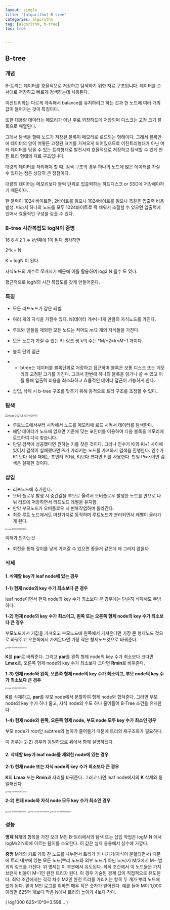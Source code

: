 ```yaml
---
layout: single
title: "[algorithm] B-tree"
categories: algorithm
tag: [algorithm, b-tree]
toc: true


---
```


## B-tree

### 개념

B-트리는 데이터를 효율적으로 저장하고 탐색하기 위한 자료 구조입니다. 데이터를 순서대로 저장하고 빠르게 검색하는데 사용된다.

이진트리와는 다르게 계속해서 balance를 유지하려고 하는 것과 한 노드에 여러 개의 값이 들어가는 것이 특징이다.



또한 대용량 데이터는 메모리가 아닌 주로 외장하드에 저장되며 디스크는 고정 크기 블록으로 배열된다.

그래서 탐색을 할때 노드가 저장된 블록이 메모리로 로드되는 형태이다. 그래서 블록안에 데이터의 양이 어떻든 고정된 크기를 가져오게 되어있으므로 이진트리형태가 아닌 여러 데이터를 담을 수 있는 트리형태로 발전시켜 효율적으로 저장하고 탐색할 수 있게 만든 트리 형태의 자료 구조입니다.





대량의 데이터를 처리해야 할 때, 검색 구조의 경우 하나의 노드에 많은 데이터를 가질 수 있다는 점은 상당히 큰 장점이다.

대량의 데이터는 메모리보다 블럭 단위로 입출력하는 하드디스크 or SSD에 저장해야하기 때문이다.

 한 블럭이 1024 바이트면, 2바이트를 읽으나 1024바이트를 읽으나 똑같은 입출력 비용 발생. 따라서 하나의 노드를 모두 1024바이트로 꽉 채워서 조절할 수 있으면 입출력에 있어서 효율적인 구성을 갖출 수 있다.







### B-tree 시간복잡도 logN의 증명

16 8 4 2 1 => k번째에 1이 된다 생각하면

2^k = N

K = logN 이 된다.

자식노드의 개수로 쪼개지기 때문에 이를 활용하여 log3 N 될수 도 있다.

평균적으로 logN의 시간 복잡도를 갖게 만들어준다.



### 특징

- 모든 리프노드가 같은 레벨

- 여러 개의 자식을 가질수 있다. N(데이터 개수)+1개 만큼의 자식노드를 가진다.

- 루트와 잎들을 제외한 모든 노드는 적어도 *m*/2 개의 자식들을 가진다.

- 모든 노드가 가질 수 있는 키-링크 쌍 k의 수는 *M/*2≤*k*≤*M*−1 개이다.

- 블록 단위 접근

- - btree는 데이터를 블록단위로 저장하고 접근하며 블록은 보통 디스크 또는 메모리의 고정된 크기를 가진다. 그래서 한번에 하나의 블록을 읽거나 쓸 수 있고 이를 통해 입출력 비용을 최소화하고 효율적인 데이터 접근이 가능하게 한다.

- 삽입, 삭제 시 b-tree 구조를 맞추기 위해 동적으로 트리 구조를 조정할 수 있다..



### 탐색

<img src="../../images/2023-06-29-algorithm_btree/image-20230630174039774.png" alt="image-20230630174039774" style="zoom:50%;" />

- 루트노드에서부터 시작해서 노드를 메모리에 로드 시켜서 데이터를 탐색한다.
- 해당 데이터가 노드에 없으면 기준에 맞는 포인터를 이용하여 다음 블록을 메모리에 로드하여 다시 찾습니다.
- 만일 검색에 성공했다면 원하는 키를 찾은 것이다. 그러나 인수가 Ki와 Ki+1 사이에 있어서 검색이 실패했다면 Pi가 가리키는 노드를 가져와서 검색을 진행한다. 인수가 K1 보다 작을 때에는 포인터 P0을, Kj보다 크다면 Pj를 사용한다. 만일 Pi=∧이면 검색은 실패한 것이다.

### 삽입

- 리프노드에 추가한다.
- 오버 플로우 발생 시 중간값을 부모로 올려서 오버플로우 발생한 노드를 반으로 나눠 리프에 저장하면서 리프노드 레벨을 유지함.
- 만약 부모노드가 오버플로우 시 반복작업하며 올라간다.
- 최종 루트 노드에서도 마찬가지로 동작하며 루트노드가 분리되면서 레벨이 올라가게 된다.

<img src="../../images/2023-06-29-algorithm_btree/image-20230701103428580.png" alt="image-20230701103428580" style="zoom:33%;" />

이해가 안가는것

- 회전을 통해 깊이를 낮게 가져갈 수 있으면 좋을거 같은데 왜 그러지 않을까



### 삭제

#### 1. 삭제할 key가 leaf node에 있는 경우

**1-1) 현재 node의 key 수가 최소보다 큰 경우**

leaf node이면서 현재 node의 key 수가 최소보다 큰 경우에는 단순히 삭제해도 무방하다. 

**1-2) 현재 node의 key 수가 최소이고, 왼쪽 또는 오른쪽 형제 node의 key 수가 최소보다 큰 경우**

 부모노드에서 키값을 가져오고 부모노드에 왼쪽에서 가져온다면 가장 큰 형제노드 것으로 바꿔주고 오른쪽에서 가져온다면 가장 작은 형제노드것으로 바꿔준다.

<img src="../../images/2023-06-29-algorithm_btree/image-20230630215355758.png" alt="image-20230630215355758" style="zoom: 33%;" />

**K**를 **par**로 바꿔준다. 그리고 **par**를 왼쪽 형제 node의 key 수가 최소보다 크다면 **Lmax**로, 오른쪽 형제 node의 key 수가 최소보다 크다면 **Rmin**로 바꿔준다. 

**1-3) 현재 node와 왼쪽, 오른쪽 형제 node의 key 수가 최소이고, 부모 node의 key 수가 최소보다 큰 경우**

<img src="../../images/2023-06-29-algorithm_btree/image-20230630215426785.png" alt="image-20230630215426785" style="zoom:33%;" />

**K**를 삭제하고, **par**를 부모 node에서 분할하여 형제 node와 합쳐준다. 그러면 부모 node의 key 수가 하나 줄고, 자식 node의 수도 하나 줄어들어 B-Tree 조건을 유지한다.

**1-4) 현재 node와 왼쪽, 오른쪽 형제 node, 부모 node 모두 key 수가 최소인 경우**

부모 node가 root인 subtree의 높이가 줄어들기 때문에 트리의 재구조화가 필요하다.

이 경우는 2-2) 경우와 동일하므로 뒤에서 함께 설명하겠다.

#### **2. 삭제할 key가 leaf node를 제외한 node에 있는 경우**

**2-1) 현재 node 또는 자식 node의 key 수가 최소보다 큰 경우**

**K**의 **Lmax** 또는 **Rmin**과 자리를 바꿔준다. 그러고 나면 leaf node에서의 **K** 삭제와 동일해진다. 

<img src="../../images/2023-06-29-algorithm_btree/image-20230630215723358.png" alt="image-20230630215723358" style="zoom:33%;" />

**2-2) 현재 node와 자식 node 모두 key 수가 최소인 경우**

<img src="../../images/2023-06-29-algorithm_btree/image-20230630215915559.png" alt="image-20230630215915559" style="zoom:33%;" />

<img src="../../images/2023-06-29-algorithm_btree/image-20230630221926558.png" alt="image-20230630221926558" style="zoom:33%;" />

<img src="../../images/2023-06-29-algorithm_btree/image-20230630221952217.png" alt="image-20230630221952217" style="zoom:33%;" />

### 성능

**명제**
N개의 항목을 가진 오더 M인 B-트리에서의 탐색 또는 삽입 작업은 logM N 에서 logM/2 N회에 이르는 탐지를 소요한다. 이 값은 실제 응용에서 상수에 가깝다.

**증명**
M개의 키로 가득 찬 노드를 나누면서 트리가 커 나가기(자식이 분할되면서) 때문에 트리 내부에 있는 모든 노드(뿌리 노드와 외부 노드가 아닌 노드)가 M/2에서 M− 범위의 링크를 가진다. 위 명제는 이 부분에서 유도된다. 최적 조건에서 이 노드들은 가지 브랜치 비율이 M−1인 완전 트리가 된다. 이 경우 기술된 경계 값이 직접적으로 유도된다. 최악 조건에서는 각각 차수 M2인 완전 트리를 가리키는 항목 두 개가 뿌리 노드에 있게 된다. 밑이 M인 로그를 취하면 매우 작은 숫자가 얻어진다. 예를 들어 M이 1,000 이라면 625억 개보다 작은 N에서 트리의 높이가 4보다 작다.

( log1000 ⁡625×10^9=3.598... )